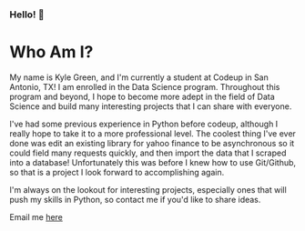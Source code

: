 ### Hello! 👋

<!--
**KyleTaylorGreen/KyleTaylorGreen** is a ✨ _special_ ✨ repository because its `README.md` (this file) appears on your GitHub profile.

Here are some ideas to get you started:

- 🔭 I’m currently working on ...
- 🌱 I’m currently learning ...
- 👯 I’m looking to collaborate on ...
- 🤔 I’m looking for help with ...
- 💬 Ask me about ...
- 📫 How to reach me: ...
- 😄 Pronouns: ...
- ⚡ Fun fact: ...
-->

# Who Am I?

My name is Kyle Green, and I'm currently a student at Codeup in San Antonio, TX! I am enrolled in the Data Science program. Throughout this program and beyond, I hope to become more adept in the field of Data Science and build many interesting projects that I can share with everyone.

I've had some previous experience in Python before codeup, although I really hope to take it to a more professional level. The coolest thing I've ever done was edit an existing library for yahoo finance to be asynchronous so it could field many requests quickly, and then import the data that I scraped into a database! Unfortunately this was before I knew how to use Git/Github, so that is a project I look forward to accomplishing again.

I'm always on the lookout for interesting projects, especially ones that will push my skills in Python, so contact me if you'd like to share ideas.

Email me [here](kyle.taylor.green@gmail.com)
